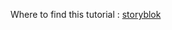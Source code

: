 Where to find this tutorial : [storyblok](https://www.storyblok.com/tp/nuxt-js-multilanguage-website-tutorial#environment-setup)
